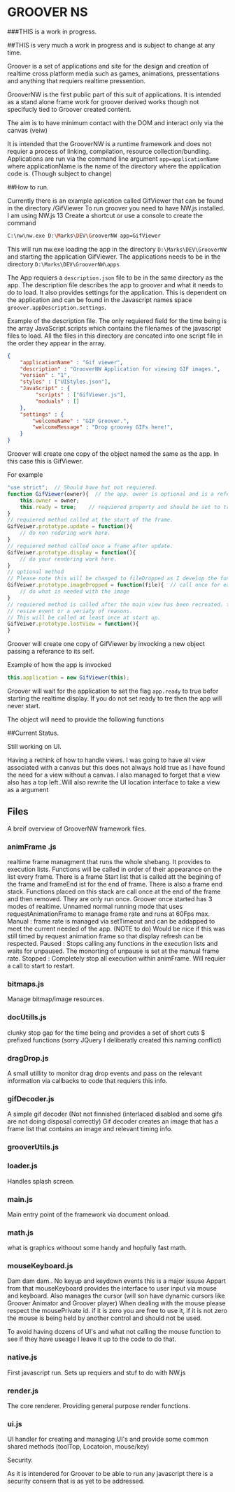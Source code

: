 # GROOVER NS
###THIS is a work in progress.

##THIS is very much a work in progress and is subject to change at any time.

Groover is a set of applications and site for the design and creation of realtime cross platform media such as games, animations, pressentations and anything that requiers realtime pressention.

GrooverNW is the first public part of this suit of applications. It is intended as a stand alone frame work for groover derived works though not specifucly tied to Groover created content.

The aim is to have minimum contact with the DOM and interact only via the canvas (veiw) 

It is intended that the GrooverNW is a runtime framework and does not requier a process of linking, compilation, resource collection/bundling. Applications are run via the command line argument `app=applicationName` where applicationName is the name of the directory where the application code is. (Though subject to change)

##How to run.

Currently there is an example aplication called GifViewer that can be found in the directory /GifViewer
To run groover you need to have NW.js installed. I am using NW.js 13
Create a shortcut or use a console to create the command

```bash
C:\nw\nw.exe D:\Marks\DEV\GrooverNW app=GifViewer
```

This will run nw.exe loading the app in the directory `D:\Marks\DEV\GrooverNW` and starting the application GifViewer.
The applications needs to be in the directory `D:\Marks\DEV\GrooverNW\apps`

The App requiers a `description.json` file to be in the same directory as the app. The description file describes the app to groover and what it needs to do to load. It also provides settings for the application. This is dependent on the application and can be found in the Javascript names space `groover.appDescription.settings`.

Example of the description file. The only requiered field for the time being is the array JavaScript.scripts which contains the filenames of the javascript files to load. All the files in this directory are concated into one script file in the order they appear in the array.

```json
{
    "applicationName" : "Gif viewer",
    "description" : "GrooverNW Application for viewing GIF images.",
    "version" : "1",
    "styles" : ["UIStyles.json"],
    "JavaScript" : {
         "scripts" : ["GifViewer.js"], 
         "moduals" : []                            
    },
    "settings" : {
        "welcomeName" : "GIF Groover.",
        "welcomeMessage" : "Drop groovey GIFs here!",
    }
}
```
Groover will create one copy of the object named the same as the app. In this case this is GifViewer.

For example  

```JavaScript
"use strict";  // Should have but not requiered.
function GifViewer(owner){  // the app. owner is optional and is a referance to the main groover app
    this.owner = owner;
    this.ready = true;    // requiered property and should be set to true when the app is ready to run
}
// requiered method called at the start of the frame. 
GifVeiwer.prototype.update = function(){ 
    // do non redering work here.
}
// requiered method called once a frame after update.
GifVeiwer.prototype.display = function(){   
    // do your rendering work here.
}
// optional method
// Please note this will be changed to fileDropped as I develop the functionality
GifVeiwer.prototype.imageDropped = function(file){  // call once for each image drop on the app
    // do what is needed with the image
}
// requiered method is called after the main view has been recreated. this can be because of
// resize event or a veriaty of reasons. 
// This will be called at least once at start up.
GifVeiwer.prototype.lostView = function(){  
}
```

Groover will create one copy of GifViewer by invocking a new object passing a referance to its self.

Example of how the app is invocked 

```JavaScript
this.application = new GifViewer(this);
```

Groover will wait for the application to set the flag `app.ready` to true befor starting the realtime display. If you do not set ready to tre then the app will never start.

The object will need to provide the following functions 
 
 

##Current Status.

Still working on UI. 

Having a rethink of how to handle views. I was going to have all view associated with a canvas but this does not always hold true as I have found the need for a view without a canvas. I also managed to forget that a view also has a top left..Will also rewrite the UI location interface to take a view as a argument


## Files

A breif overview of GrooverNW framework files.


### animFrame .js 
realtime frame managment that runs the whole shebang. It provides to execution lists. Functions will be called in order of their appearance on the list every frame. There is a frame Start list that is called att the begining of the frame and frameEnd ist for the end of frame. There is also a frame end stack. Functions placed on this stack are call once at the end of the frame and then removed. They are only run once.
Groover once started has 3 modes of realtime.
Unnamed normal running mode that uses requestAnimationFrame to manage frame rate and runs at 60Fps max.
Manual : frame rate is managed via setTimeout and can be addapped to meet the current needed of the app. (NOTE to do) Would be nice if this was still timed by request animation frame so that display refresh can be respected.
Paused : Stops calling any functions in the execution lists and waits for unpaused. The monorting of unpause is set at the manual frame rate.
Stopped : Completely stop all execution within animFrame. Will requier a call to start to restart.

### bitmaps.js 
Manage bitmap/image resources. 

### docUtills.js
clunky stop gap for the time being and provides a set of short cuts $ prefixed functions (sorry JQuery I deliberatly created this naming conflict)

### dragDrop.js
A small utillity to monitor drag drop events and pass on the relevant information via callbacks to code that requiers this info.

### gifDecoder.js
A simple gif decoder (Not not finnished (interlaced disabled and some gifs are not doing disposal correctly)
Gif decoder creates an image that has a frame list that contains an image and relevant timing info.

### grooverUtils.js

### loader.js
Handles splash screen.

### main.js 
Main entry point of the framework via document onload.

### math.js
what is graphics withoout some handy and hopfully fast math.

### mouseKeyboard.js
Dam dam dam.. No keyup and keydown events this is a major issuse 
Appart from that mouseKeyboard provides the interface to user input via mouse and keyboard. Also manages the cursor (will son have dynamic cursors like Groover Animator and Groover player)
When dealing with the mouse please respect the mousePrivate id. if it is zero you are free to use it, if it is not zero the mouse is being held by another control and should not be used.

To avoid having dozens of UI's and what not calling the mouse function to see if they have useage I leave it up to the code to do that. 

### native.js
First javascript run. Sets up requiers and stuf to do with NW.js

### render.js
The core renderer. Providing general purpose render functions.

### ui.js
UI handler for creating and managing UI's and provide some common shared methods (toolTop, Locatoion, mouse/key)









Security. 

As it is intendered for Groover to be able to run any javascript there is a security consern that is as yet to be addressed.



